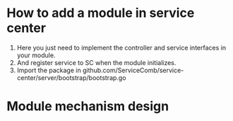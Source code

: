 # How to add a module in service center
1. Here you just need to implement the controller and service interfaces in your module.
1. And register service to SC when the module initializes.
1. Import the package in github.com/ServiceComb/service-center/server/bootstrap/bootstrap.go

# Module mechanism design
```json

```
